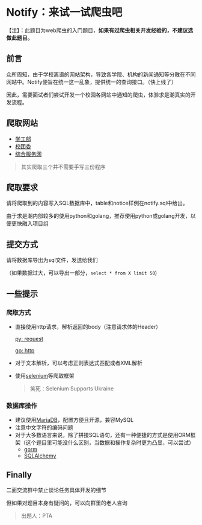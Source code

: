 # Notify：来试一试爬虫吧

【注】：此题目为web爬虫的入门题目，**如果有过爬虫相关开发经验的，不建议选做此题目。**

## 前言

众所周知，由于学校离谱的网站架构，导致各学院、机构的新闻通知等分散在不同网站中。Notify便旨在统一这一乱象，提供统一的查询接口。（快上线了）

因此，需要面试者们尝试开发一个校园各网站中通知的爬虫，体验求是潮真实的开发流程。

## 爬取网站

- [学工部](http://www.xgb.zju.edu.cn/main.htm)
- [校团委](http://www.youth.zju.edu.cn)
- [综合服务网](https://zhfw.zju.edu.cn/)

> 其实爬取三个并不需要手写三份程序

## 爬取要求

请将爬取到的内容写入SQL数据库中，table和notice样例在notify.sql中给出。

由于求是潮内部较多的使用python和golang，推荐使用python或golang开发，以便更快融入项目组

## 提交方式

请将数据库导出为sql文件，发送给我们

（如果数据过大，可以导出一部分，`select * from X limit 50`)

## 一些提示

### 爬取方式

- 直接使用http请求，解析返回的body（注意请求体的Header）

    [py: request](https://www.jianshu.com/p/d78982126318)

    [go: http](https://www.cnblogs.com/zhaof/p/11346412.html)

- 对于文本解析，可以考虑正则表达式匹配或者XML解析

- 使用[selenium](https://www.selenium.dev/)等爬取框架

    > 笑死：Selenium Supports Ukraine

### 数据库操作
- 建议使用[MariaDB](https://mariadb.org/download/?t=mariadb)，配置方便且开源，兼容MySQL
- 注意中文字符的编码问题
- 对于大多数语言来说，除了拼接SQL语句，还有一种便捷的方式是使用ORM框架（这个题目里可能没什么区别，当数据和操作复杂时更为凸显，可以尝试）
    - [gorm](https://www.topgoer.com/%E6%95%B0%E6%8D%AE%E5%BA%93%E6%93%8D%E4%BD%9C/gorm/gorm%E7%94%A8%E6%B3%95%E4%BB%8B%E7%BB%8D.html)
    - [SQLAlchemy](https://zhuanlan.zhihu.com/p/387078089)

## Finally

二面交流群中禁止谈论任务具体开发的细节

但如果对题目本身有疑问的，可以向群里的老人咨询

> 出题人：PTA